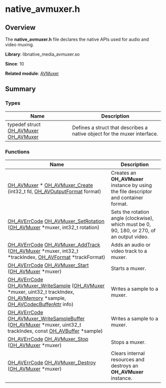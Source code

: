 # native_avmuxer.h


## Overview

The **native_avmuxer.h** file declares the native APIs used for audio and video muxing.

**Library**: libnative_media_avmuxer.so

**Since**: 10

**Related module**: [AVMuxer](_a_v_muxer.md)


## Summary


### Types

| Name| Description| 
| -------- | -------- |
| typedef struct [OH_AVMuxer](_a_v_muxer.md#oh_avmuxer) [OH_AVMuxer](_a_v_muxer.md#oh_avmuxer) | Defines a struct that describes a native object for the muxer interface. | 


### Functions

| Name| Description| 
| -------- | -------- |
| [OH_AVMuxer](_a_v_muxer.md#oh_avmuxer) \* [OH_AVMuxer_Create](_a_v_muxer.md#oh_avmuxer_create) (int32_t fd, [OH_AVOutputFormat](_codec_base.md#oh_avoutputformat) format) | Creates an **OH_AVMuxer** instance by using the file descriptor and container format. | 
| [OH_AVErrCode](_core.md#oh_averrcode) [OH_AVMuxer_SetRotation](_a_v_muxer.md#oh_avmuxer_setrotation) ([OH_AVMuxer](_a_v_muxer.md#oh_avmuxer) \*muxer, int32_t rotation) | Sets the rotation angle (clockwise), which must be 0, 90, 180, or 270, of an output video.| 
| [OH_AVErrCode](_core.md#oh_averrcode) [OH_AVMuxer_AddTrack](_a_v_muxer.md#oh_avmuxer_addtrack) ([OH_AVMuxer](_a_v_muxer.md#oh_avmuxer) \*muxer, int32_t \*trackIndex, [OH_AVFormat](_core.md#oh_avformat) \*trackFormat) | Adds an audio or video track to a muxer.| 
| [OH_AVErrCode](_core.md#oh_averrcode) [OH_AVMuxer_Start](_a_v_muxer.md#oh_avmuxer_start) ([OH_AVMuxer](_a_v_muxer.md#oh_avmuxer) \*muxer) | Starts a muxer.| 
| [OH_AVErrCode](_core.md#oh_averrcode) [OH_AVMuxer_WriteSample](_a_v_muxer.md#oh_avmuxer_writesample) ([OH_AVMuxer](_a_v_muxer.md#oh_avmuxer) \*muxer, uint32_t trackIndex, [OH_AVMemory](_core.md#oh_avmemory) \*sample, [OH_AVCodecBufferAttr](_o_h___a_v_codec_buffer_attr.md) info) | Writes a sample to a muxer.| 
| [OH_AVErrCode](_core.md#oh_averrcode) [OH_AVMuxer_WriteSampleBuffer](_a_v_muxer.md#oh_avmuxer_writesamplebuffer) ([OH_AVMuxer](_a_v_muxer.md#oh_avmuxer) \*muxer, uint32_t trackIndex, const [OH_AVBuffer](_core.md#oh_avbuffer) \*sample) | Writes a sample to a muxer.| 
| [OH_AVErrCode](_core.md#oh_averrcode) [OH_AVMuxer_Stop](_a_v_muxer.md#oh_avmuxer_stop) ([OH_AVMuxer](_a_v_muxer.md#oh_avmuxer) \*muxer) | Stops a muxer.| 
| [OH_AVErrCode](_core.md#oh_averrcode) [OH_AVMuxer_Destroy](_a_v_muxer.md#oh_avmuxer_destroy) ([OH_AVMuxer](_a_v_muxer.md#oh_avmuxer) \*muxer) | Clears internal resources and destroys an **OH_AVMuxer** instance.| 
